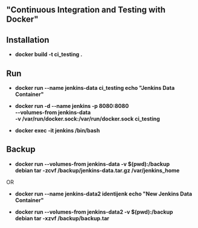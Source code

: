 ## "Continuous Integration and Testing with Docker"

## Installation

* **docker build -t ci_testing .**

## Run

* **docker run --name jenkins-data ci_testing echo "Jenkins Data Container"**

* **docker run -d --name jenkins -p 8080:8080 \
        --volumes-from jenkins-data \
        -v /var/run/docker.sock:/var/run/docker.sock ci_testing**

* **docker exec -it jenkins /bin/bash**

## Backup

* **docker run --volumes-from jenkins-data -v $(pwd):/backup \
 debian tar -zcvf /backup/jenkins-data.tar.gz /var/jenkins_home**

 OR

* **docker run --name jenkins-data2 identijenk echo "New Jenkins Data Container"**

* **docker run --volumes-from jenkins-data2 -v $(pwd):/backup \
 debian tar -xzvf /backup/backup.tar**